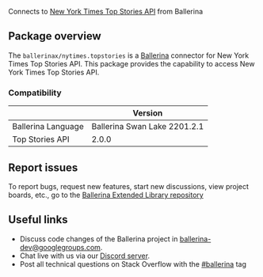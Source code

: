 Connects to [New York Times Top Stories API](https://developer.nytimes.com/docs/top-stories-product/1/overview) from Ballerina

## Package overview
The `ballerinax/nytimes.topstories` is a [Ballerina](https://ballerina.io/) connector for New York Times Top Stories API.
This package provides the capability to access New York Times Top Stories API.

### Compatibility
|                               | Version                         |
|-------------------------------|---------------------------------|
| Ballerina Language            | Ballerina Swan Lake 2201.2.1      | 
| Top Stories API               | 2.0.0                           |

## Report issues
To report bugs, request new features, start new discussions, view project boards, etc., go to the [Ballerina Extended Library repository](https://github.com/ballerina-platform/ballerina-extended-library)

## Useful links
- Discuss code changes of the Ballerina project in [ballerina-dev@googlegroups.com](mailto:ballerina-dev@googlegroups.com).
- Chat live with us via our [Discord server](https://discord.gg/ballerinalang).
- Post all technical questions on Stack Overflow with the [#ballerina](https://stackoverflow.com/questions/tagged/ballerina) tag
